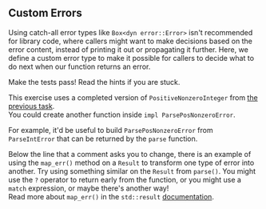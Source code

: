 ﻿## Custom Errors

Using catch-all error types like `Box<dyn error::Error>` isn't recommended
for library code, where callers might want to make decisions based on the
error content, instead of printing it out or propagating it further. Here,
we define a custom error type to make it possible for callers to decide
what to do next when our function returns an error.

Make the tests pass! Read the hints if you are stuck.

<div class="hint">This exercise uses a completed version of <code>PositiveNonzeroInteger</code> from
<a href="course://Error Handling/Errors Primer/Positive Nonzero Integer"> the previous task</a>.</div>

<div class="hint">You could create another function inside <code>impl ParsePosNonzeroError</code>.

For example, it'd be useful to build `ParsePosNonzeroError` from `ParseIntError` that can be
returned by the `parse` function.
</div>

<div class="hint">Below the line that a comment asks you to change, there is an example of using
the <code>map_err()</code> method on a <code>Result</code> to transform one type of error into
another. Try using something similar on the <code>Result</code> from <code>parse()</code>. You
might use the <code>?</code> operator to return early from the function, or you might
use a <code>match</code> expression, or maybe there's another way!</div>


<div class="hint">Read more about <code>map_err()</code> in the <code>std::result</code> <a href="https://doc.rust-lang.org/std/result/enum.Result.html#method.map_err">documentation</a>.
</div>